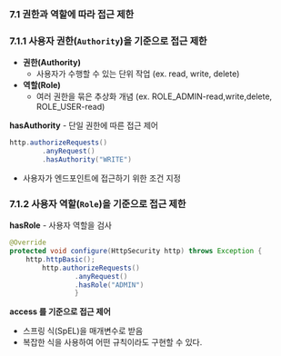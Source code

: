### 7.1 권한과 역할에 따라 접근 제한

### 7.1.1 사용자 권한(`Authority`)을 기준으로 접근 제한

- **권한(Authority)**
    - 사용자가 수행할 수 있는 단위 작업 (ex. read, write, delete)
- **역할(Role)**
    - 여러 권한을 묶은 추상화 개념 (ex. ROLE_ADMIN-read,write,delete, ROLE_USER-read)

**hasAuthority** - 단일 권한에 따른 접근 제어

```java
http.authorizeRequests()
		.anyRequest()
		.hasAuthority("WRITE")
```

- 사용자가 엔드포인트에 접근하기 위한 조건 지정

### 7.1.2 사용자 역할(`Role`)을 기준으로 접근 제한

**hasRole** - 사용자 역할을 검사

```java
@Override
protected void configure(HttpSecurity http) throws Exception {
    http.httpBasic();
		http.authorizeRequests()
				.anyRequest()
				.hasRole("ADMIN")
				}
```

**access 를 기준으로 접근 제어**

- 스프링 식(SpEL)을 매개변수로 받음
- 복잡한 식을 사용하여 어떤 규칙이라도 구현할 수 있다.
